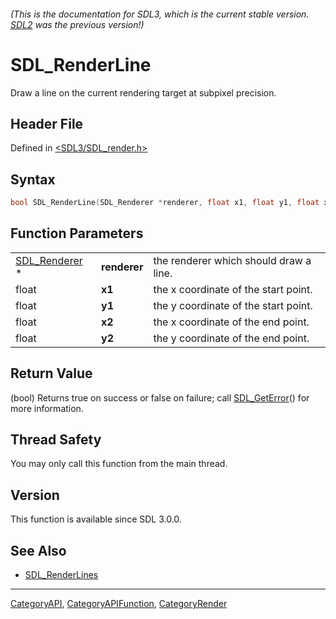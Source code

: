 ###### (This is the documentation for SDL3, which is the current stable version. [SDL2](https://wiki.libsdl.org/SDL2/) was the previous version!)
# SDL_RenderLine

Draw a line on the current rendering target at subpixel precision.

## Header File

Defined in [<SDL3/SDL_render.h>](https://github.com/libsdl-org/SDL/blob/main/include/SDL3/SDL_render.h)

## Syntax

```c
bool SDL_RenderLine(SDL_Renderer *renderer, float x1, float y1, float x2, float y2);
```

## Function Parameters

|                                |              |                                        |
| ------------------------------ | ------------ | -------------------------------------- |
| [SDL_Renderer](SDL_Renderer) * | **renderer** | the renderer which should draw a line. |
| float                          | **x1**       | the x coordinate of the start point.   |
| float                          | **y1**       | the y coordinate of the start point.   |
| float                          | **x2**       | the x coordinate of the end point.     |
| float                          | **y2**       | the y coordinate of the end point.     |

## Return Value

(bool) Returns true on success or false on failure; call
[SDL_GetError](SDL_GetError)() for more information.

## Thread Safety

You may only call this function from the main thread.

## Version

This function is available since SDL 3.0.0.

## See Also

- [SDL_RenderLines](SDL_RenderLines)

----
[CategoryAPI](CategoryAPI), [CategoryAPIFunction](CategoryAPIFunction), [CategoryRender](CategoryRender)

